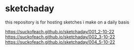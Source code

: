 # sketchaday
this repository is for hosting sketches i make on a daily basis

https://suckofeach.github.io/sketchaday/001_2-10-22<br>
https://suckofeach.github.io/sketchaday/002_3-10-22<br>
https://suckofeach.github.io/sketchaday/004_5-10-22
